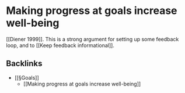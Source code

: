# Making progress at goals increase well-being
[[Diener 1999]]. This is a strong argument for setting up some feedback loop, and to [[Keep feedback informational]]. 

## Backlinks
* [[§Goals]]
	* [[Making progress at goals increase well-being]]

<!-- #topic/2020/11/amotivation -->
<!-- #p1 -->

<!-- {BearID:5C52617C-8E96-4C56-85D5-44A0CEA145BB-4665-0000056FF26735C9} -->

